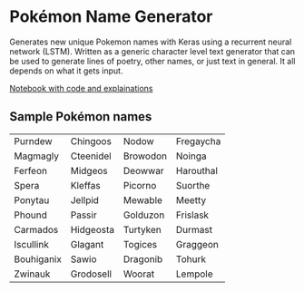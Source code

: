 # Pokémon Name Generator
Generates new unique Pokemon names with Keras using a recurrent neural network (LSTM). Written as a generic character level text generator that can be used to generate lines of poetry, other names, or just text in general. It all depends on what it gets input.

[Notebook with code and explainations](https://github.com/simon-larsson/pokemon-name-generator/blob/master/name_generator.ipynb)

## Sample Pokémon names

|               |               |               |               |
| ------------- | ------------- | ------------- | ------------- |
| Purndew       | Chingoos      |  Nodow        |  Fregaycha    |
| Magmagly      | Cteenidel     |  Browodon     |   Noinga      |
| Ferfeon       | Midgeos       |  Deowwar      |   Harouthal   |
| Spera         | Kleffas       |  Picorno      |   Suorthe     |
| Ponytau       | Jellpid       |  Mewable      |  Meetty       |
| Phound        | Passir        |  Golduzon     |  Frislask     |
| Carmados      | Hidgeosta     |  Turtyken     |  Durmast      |
| Iscullink     | Glagant       |  Togices      |   Graggeon    |
| Bouhiganix    | Sawio         |  Dragonib     |  Tohurk       |
| Zwinauk       | Grodosell     |   Woorat      | Lempole       |
